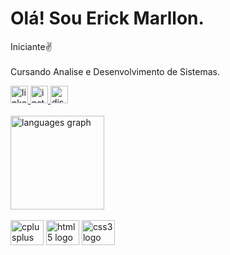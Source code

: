 <h1 align="left">Olá! Sou Erick Marllon.</h1>

<p align="left">Iniciante✌️<br><br>Cursando Analise e Desenvolvimento de Sistemas.</p>

<div align="left">
  <a href="https://www.instagram.com/e.marllon_/" target="_blank">
    <img src="https://img.shields.io/static/v1?message=LinkedIn&logo=linkedin&label=&color=0077B5&logoColor=white&labelColor=&style=for-the-badge" height="28" alt="linkedin logo"  />
  </a>
  <a href="https://www.instagram.com/e.marllon_/" target="_blank">
    <img src="https://img.shields.io/static/v1?message=Instagram&logo=instagram&label=&color=E4405F&logoColor=white&labelColor=&style=for-the-badge" height="28" alt="instagram logo"  />
  </a>
  <a href="https://discord.com/channels/@E.Marllon" target="_blank">
    <img src="https://img.shields.io/static/v1?message=Discord&logo=discord&label=&color=7289DA&logoColor=white&labelColor=&style=for-the-badge" height="28" alt="discord logo"  />
  </a>
</div>

<br>

<div align="left">
  <!-- <img src="https://github-readme-stats.vercel.app/api?hide_title=false&hide_rank=false&show_icons=true&include_all_commits=false&count_private=false&disable_animations=false&theme=github_dark&locale=en&hide_border=false&username=ErickMarllon" height="150" alt="stats graph"  />  -->
  <img src="https://github-readme-stats.vercel.app/api/top-langs?locale=en&hide_title=false&layout=compact&card_width=320&langs_count=5&theme=github_dark&hide_border=false&username=ErickMarllon" height="150" alt="languages graph"  />
</div>

<br>

<div align="left">
  <img src="https://cdn.jsdelivr.net/gh/devicons/devicon/icons/cplusplus/cplusplus-original.svg" height="40" width="53" alt="cplusplus logo"  />
  <img src="https://cdn.jsdelivr.net/gh/devicons/devicon/icons/html5/html5-original.svg" height="40" width="53" alt="html5 logo"  />
  <img src="https://cdn.jsdelivr.net/gh/devicons/devicon/icons/css3/css3-original.svg" height="40" width="53" alt="css3 logo"  />
</div>


